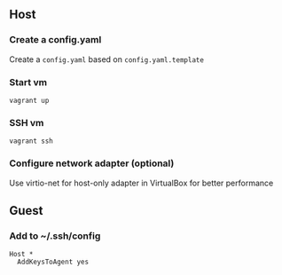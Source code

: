 ## Host

### Create a config.yaml
Create a `config.yaml` based on `config.yaml.template`

### Start vm
```
vagrant up
```

### SSH vm
```
vagrant ssh
```

### Configure network adapter (optional)
Use virtio-net for host-only adapter in VirtualBox for better performance

## Guest

### Add to ~/.ssh/config
```
Host *
  AddKeysToAgent yes
```
